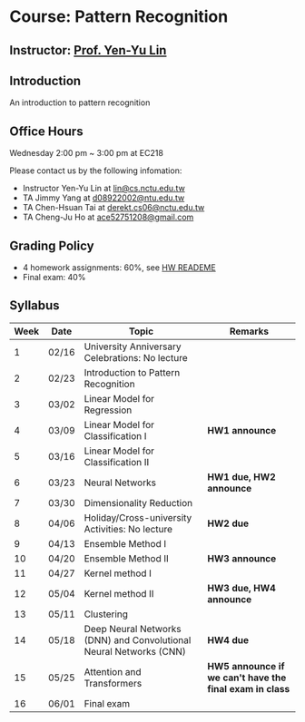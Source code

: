 # Course: Pattern Recognition
## Instructor: [Prof. Yen-Yu Lin](https://www.cs.nctu.edu.tw/members/detail/lin)
## Introduction
An introduction to pattern recognition
## Office Hours
Wednesday 2:00 pm ~ 3:00 pm at EC218

Please contact us by the following infomation:
- Instructor Yen-Yu Lin at lin@cs.nctu.edu.tw
- TA Jimmy Yang at d08922002@ntu.edu.tw
- TA Chen-Hsuan Tai at derekt.cs06@nctu.edu.tw
- TA Cheng-Ju Ho at ace52751208@gmail.com

## Grading Policy
- 4 homework assignments: 60%, see [HW READEME](https://github.com/NCTU-VRDL/CS_DCP3121/blob/master/HW_README.MD)
- Final exam: 40%
 
## Syllabus
| Week |  Date   | Topic                                                                | Remarks                                                    |
| ---- | ------- | ---------------------------------------------------------------------| -----------------------------------------------------------|    
|   1  |  02/16  | University Anniversary Celebrations: No lecture                      |                                                            |
|   2  |  02/23  | Introduction to Pattern Recognition                                  |                                                            |
|   3  |  03/02  | Linear Model for Regression                                          |                                                            |
|   4  |  03/09  | Linear Model for Classification I                                    | **HW1 announce**                                           |                
|   5  |  03/16  | Linear Model for Classification II                                   |                                                            |
|   6  |  03/23  | Neural Networks                                                      | **HW1 due, HW2 announce**                                  |
|   7  |  03/30  | Dimensionality Reduction                                             |                                                            |
|   8  |  04/06  | Holiday/Cross-university Activities: No lecture                      | **HW2 due**                                                 |
|   9  |  04/13  | Ensemble Method I                                                    |                                                            |    
|   10 |  04/20  | Ensemble Method II                                                   | **HW3 announce**                                           |                  
|   11 |  04/27  | Kernel method I                                                      |                                                            |
|   12 |  05/04  | Kernel method II                                                     | **HW3 due, HW4 announce**                                  |                          
|   13 |  05/11  | Clustering                                                           |                                                            |   
|   14 |  05/18  | Deep Neural Networks (DNN) and Convolutional Neural Networks (CNN)   | **HW4 due**                                                | 
|   15 |  05/25  | Attention and Transformers                                           | **HW5 announce if we can't have the final exam in class**  |                                     
|   16 |  06/01  | Final exam                                                           |                                                            |   
